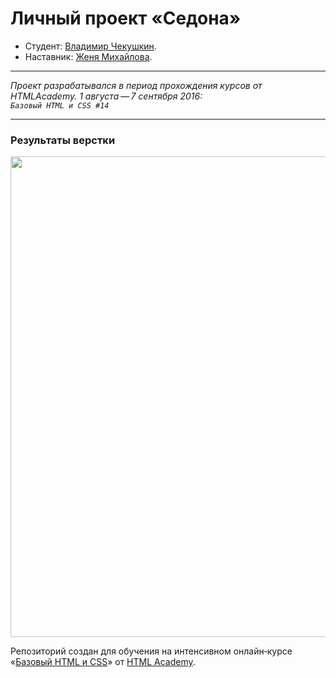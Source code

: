 # Личный проект «Седона»

* Студент: [Владимир Чекушкин](https://up.htmlacademy.ru/htmlcss/14/user/215240).
* Наставник: [Женя Михайлова](https://up.htmlacademy.ru/htmlcss/14/user/56156).

---

_Проект разрабатывался в период прохождения курсов от HTMLAcademy. 1 августа — 7 сентября 2016:_<br>
_`Базовый HTML и CSS #14`_

---

### Результаты верстки


<img width="769" alt="" src="https://cloud.githubusercontent.com/assets/10909/12391902/17d49924-bdfc-11e5-8864-05fbcbddbb90.jpg">

Репозиторий создан для обучения на интенсивном онлайн‑курсе «[Базовый HTML и CSS](https://htmlacademy.ru/intensive/htmlcss)» от [HTML Academy](https://htmlacademy.ru).
